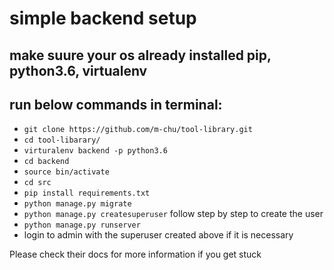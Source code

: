 # simple backend setup

## make suure your os already installed pip, python3.6, virtualenv

## run below commands in terminal:

- `git clone https://github.com/m-chu/tool-library.git`
- `cd tool-libarary/`
- `virturalenv backend -p python3.6`
- `cd backend`
- `source bin/activate`
- `cd src`
- `pip install requirements.txt`
- `python manage.py migrate`
- `python manage.py createsuperuser` follow step by step to create the user
- `python manage.py runserver`
- login to admin with the superuser created above if it is necessary  

Please check their docs for more information if you get stuck 